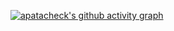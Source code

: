 [![apatacheck's github activity graph](https://github-readme-activity-graph.vercel.app/graph?username=apatacheck&theme=redical)](https://github.com/apatacheck/github-readme-activity-graph)
